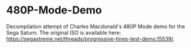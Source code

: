 # 480P-Mode-Demo
Decompilation attempt of Charles Macdonald's 480P Mode demo for the Sega Saturn. The original ISO is available here: https://segaxtreme.net/threads/progressive-hires-test-demo.15539/. 
